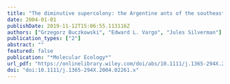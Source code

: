 ```yaml
---
title: "The diminutive supercolony: the Argentine ants of the southeastern United States"
date: 2004-01-01
publishDate: 2019-11-12T15:06:55.113116Z
authors: ["Grzegorz Buczkowski", "Edward L. Vargo", "Jules Silverman"]
publication_types: ["2"]
abstract: ""
featured: false
publication: "*Molecular Ecology*"
url_pdf: "https://onlinelibrary.wiley.com/doi/abs/10.1111/j.1365-294X.2004.02261.x https://onlinelibrary.wiley.com/doi/pdf/10.1111/j.1365-294X.2004.02261.x"
doi: "doi:10.1111/j.1365-294X.2004.02261.x"
---
```



